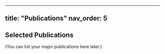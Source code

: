 
---
title: "Publications"
nav_order: 5
---

## Selected Publications

(You can list your major publications here later.)
